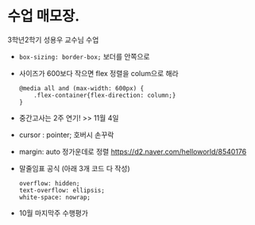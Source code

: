 # 수업 매모장.
3학년2학기 성용우 교수님 수업

* ```box-sizing: border-box;``` 보더를 안쪽으로  

* 사이즈가 600보다 작으면 flex 정렬을 colum으로 해라
    ```
    @media all and (max-width: 600px) {
        .flex-container{flex-direction: column;}
    }
    ```

* 중간고사는 2주 연기! >> 11월 4일
* cursor : pointer; 호버시 손꾸락
* margin: auto 정가운데로 정렬
https://d2.naver.com/helloworld/8540176


* 말줄임표 공식 (아래 3개 코드 다 작성)
    ```
    overflow: hidden;
    text-overflow: ellipsis;
    white-space: nowrap;
    ```

* 10월 마지막주 수행평가